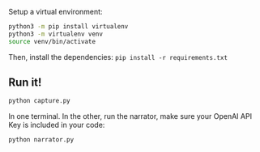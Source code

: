 Setup a virtual environment:

```bash
python3 -m pip install virtualenv
python3 -m virtualenv venv
source venv/bin/activate
```

Then, install the dependencies:
`pip install -r requirements.txt`

## Run it!

```bash
python capture.py
```
In one terminal. In the other, run the narrator, make sure your OpenAI API Key is included in your code:

```bash
python narrator.py
```

